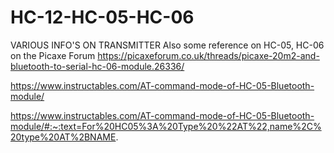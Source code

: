 # HC-12-HC-05-HC-06
VARIOUS INFO'S ON TRANSMITTER
Also some reference on HC-05, HC-06 on the Picaxe Forum
https://picaxeforum.co.uk/threads/picaxe-20m2-and-bluetooth-to-serial-hc-06-module.26336/

https://www.instructables.com/AT-command-mode-of-HC-05-Bluetooth-module/

https://www.instructables.com/AT-command-mode-of-HC-05-Bluetooth-module/#:~:text=For%20HC05%3A%20Type%20%22AT%22,name%2C%20type%20AT%2BNAME.
